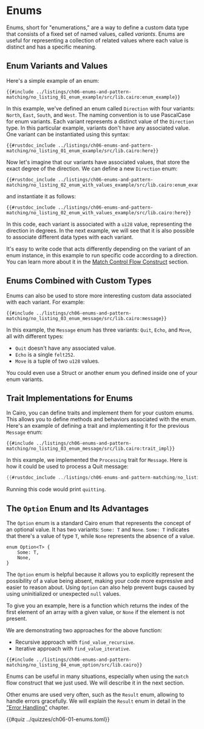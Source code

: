 # Enums

Enums, short for "enumerations," are a way to define a custom data type that consists of a fixed set of named values, called _variants_. Enums are useful for representing a collection of related values where each value is distinct and has a specific meaning.

## Enum Variants and Values

Here's a simple example of an enum:

```rust, noplayground
{{#include ../listings/ch06-enums-and-pattern-matching/no_listing_01_enum_example/src/lib.cairo:enum_example}}
```

In this example, we've defined an enum called `Direction` with four variants: `North`, `East`, `South`, and `West`. The naming convention is to use PascalCase for enum variants. Each variant represents a distinct value of the `Direction` type. In this particular example, variants don't have any associated value. One variant can be instantiated using this syntax:

```rust, noplayground
{{#rustdoc_include ../listings/ch06-enums-and-pattern-matching/no_listing_01_enum_example/src/lib.cairo:here}}
```

Now let's imagine that our variants have associated values, that store the exact degree of the direction. We can define a new `Direction` enum:

```rust, noplayground
{{#rustdoc_include ../listings/ch06-enums-and-pattern-matching/no_listing_02_enum_with_values_example/src/lib.cairo:enum_example}}
```

and instantiate it as follows:

```rust, noplayground
{{#rustdoc_include ../listings/ch06-enums-and-pattern-matching/no_listing_02_enum_with_values_example/src/lib.cairo:here}}
```

In this code, each variant is associated with a `u128` value, representing the direction in degrees. In the next example, we will see that it is also possible to associate different data types with each variant.

It's easy to write code that acts differently depending on the variant of an enum instance, in this example to run specific code according to a direction. You can learn more about it in the [Match Control Flow Construct][match] section.

[match]: ./ch06-02-the-match-control-flow-construct.md

## Enums Combined with Custom Types

Enums can also be used to store more interesting custom data associated with each variant. For example:

```rust, noplayground
{{#include ../listings/ch06-enums-and-pattern-matching/no_listing_03_enum_message/src/lib.cairo:message}}
```

In this example, the `Message` enum has three variants: `Quit`, `Echo`, and `Move`, all with different types:

- `Quit` doesn't have any associated value.
- `Echo` is a single `felt252`.
- `Move` is a tuple of two `u128` values.

You could even use a Struct or another enum you defined inside one of your enum variants.

## Trait Implementations for Enums

In Cairo, you can define traits and implement them for your custom enums. This allows you to define methods and behaviors associated with the enum. Here's an example of defining a trait and implementing it for the previous `Message` enum:

```rust, noplayground
{{#include ../listings/ch06-enums-and-pattern-matching/no_listing_03_enum_message/src/lib.cairo:trait_impl}}
```

In this example, we implemented the `Processing` trait for `Message`. Here is how it could be used to process a Quit message:

```rust
{{#rustdoc_include ../listings/ch06-enums-and-pattern-matching/no_listing_03_enum_message/src/lib.cairo:main}}
```

Running this code would print `quitting`.

## The `Option` Enum and Its Advantages

The `Option` enum is a standard Cairo enum that represents the concept of an optional value. It has two variants: `Some: T` and `None`. `Some: T` indicates that there's a value of type `T`, while `None` represents the absence of a value.

```rust,noplayground
enum Option<T> {
    Some: T,
    None,
}
```

The `Option` enum is helpful because it allows you to explicitly represent the possibility of a value being absent, making your code more expressive and easier to reason about. Using `Option` can also help prevent bugs caused by using uninitialized or unexpected `null` values.

To give you an example, here is a function which returns the index of the first element of an array with a given value, or `None` if the element is not present.

We are demonstrating two approaches for the above function:

- Recursive approach with `find_value_recursive`.
- Iterative approach with `find_value_iterative`.

```rust,noplayground
{{#include ../listings/ch06-enums-and-pattern-matching/no_listing_04_enum_option/src/lib.cairo}}
```

Enums can be useful in many situations, especially when using the `match` flow construct that we just used. We will describe it in the next section.

Other enums are used very often, such as the `Result` enum, allowing to handle errors gracefully. We will explain the `Result` enum in detail in the ["Error Handling"][result enum] chapter.

{{#quiz ../quizzes/ch06-01-enums.toml}}

[result enum]: ./ch09-02-recoverable-errors.md#the-result-enum
